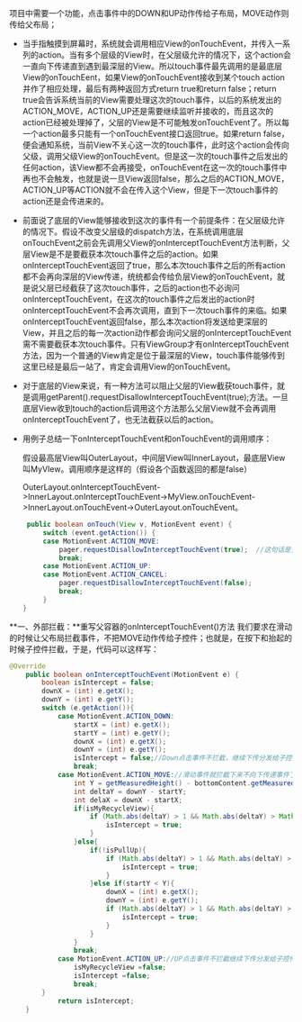 项目中需要一个功能，点击事件中的DOWN和UP动作传给子布局，MOVE动作则传给父布局；

- 当手指触摸到屏幕时，系统就会调用相应View的onTouchEvent，并传入一系列的action。当有多个层级的View时，在父层级允许的情况下，这个action会一直向下传递直到遇到最深层的View。所以touch事件最先调用的是最底层View的onTouchEent，如果View的onTouchEvent接收到某个touch action并作了相应处理，最后有两种返回方式return true和return false；return true会告诉系统当前的View需要处理这次的touch事件，以后的系统发出的ACTION_MOVE，ACTION_UP还是需要继续监听并接收的，而且这次的action已经被处理掉了，父层的View是不可能触发onTouchEvent了。所以每一个action最多只能有一个onTouchEvent接口返回true。如果return false，便会通知系统，当前View不关心这一次的touch事件，此时这个action会传向父级，调用父级View的onTouchEvent。但是这一次的touch事件之后发出的任何action，该View都不会再接受，onTouchEvent在这一次的touch事件中再也不会触发，也就是说一旦View返回false，那么之后的ACTION_MOVE，ACTION_UP等ACTION就不会在传入这个View，但是下一次touch事件的action还是会传进来的。

-  前面说了底层的View能够接收到这次的事件有一个前提条件：在父层级允许的情况下。假设不改变父层级的dispatch方法，在系统调用底层onTouchEvent之前会先调用父View的onInterceptTouchEvent方法判断，父层View是不是要截获本次touch事件之后的action。如果onInterceptTouchEvent返回了true，那么本次touch事件之后的所有action都不会再向深层的View传递，统统都会传给负层View的onTouchEvent，就是说父层已经截获了这次touch事件，之后的action也不必询问onInterceptTouchEvent，在这次的touch事件之后发出的action时onInterceptTouchEvent不会再次调用，直到下一次touch事件的来临。如果onInterceptTouchEvent返回false，那么本次action将发送给更深层的View，并且之后的每一次action动作都会询问父层的onInterceptTouchEvent需不需要截获本次touch事件。只有ViewGroup才有onInterceptTouchEvent方法，因为一个普通的View肯定是位于最深层的View，touch事件能够传到这里已经是最后一站了，肯定会调用View的onTouchEvent。

- 对于底层的View来说，有一种方法可以阻止父层的View截获touch事件，就是调用getParent().requestDisallowInterceptTouchEvent(true);方法。一旦底层View收到touch的action后调用这个方法那么父层View就不会再调用onInterceptTouchEvent了，也无法截获以后的action。

- 用例子总结一下onInterceptTouchEvent和onTouchEvent的调用顺序：

  假设最高层View叫OuterLayout，中间层View叫InnerLayout，最底层View叫MyVIew。调用顺序是这样的（假设各个函数返回的都是false）

  OuterLayout.onInterceptTouchEvent->InnerLayout.onInterceptTouchEvent->MyView.onTouchEvent->InnerLayout.onTouchEvent->OuterLayout.onTouchEvent。

  ```java
   public boolean onTouch(View v, MotionEvent event) {  
       switch (event.getAction()) {  
       case MotionEvent.ACTION_MOVE:   
           pager.requestDisallowInterceptTouchEvent(true);  //这句话是告诉父view，我的事件自己处理;
           break;  
       case MotionEvent.ACTION_UP:  
       case MotionEvent.ACTION_CANCEL:  
           pager.requestDisallowInterceptTouchEvent(false);  
           break;  
       }  
  }  
  ```

**一、外部拦截：**重写父容器的onInterceptTouchEvent()方法 
我们要求在滑动的时候让父布局拦截事件，不把MOVE动作传给子控件；也就是，在按下和抬起的时候子控件拦截，于是，代码可以这样写：

```java
@Override
    public boolean onInterceptTouchEvent(MotionEvent e) {
        boolean isIntercept = false;
        downX = (int) e.getX();
        downY = (int) e.getY();
        switch (e.getAction()){
            case MotionEvent.ACTION_DOWN:
                startX = (int) e.getX();
                startY = (int) e.getY();
                downX = (int) e.getX();
                downY = (int) e.getY();
                isIntercept = false;//Down点击事件不拦截，继续下传分发给子控件
                break;
            case MotionEvent.ACTION_MOVE://滑动事件就拦截下来不向下传递事件了,(当子控件需要MOVE动作的时候要另行特殊处理)
                int Y = getMeasuredHeight() - bottomContent.getMeasuredHeight() + 45;
                int deltaY = downY - startY;
                int delaX = downX - startX;
                if(isMyRecycleView){
                    if (Math.abs(deltaY) > 1 && Math.abs(deltaY) > Math.abs(delaX)) {
                        isIntercept = true;
                    }
                }else{
                    if(!isPullUp){
                        if (Math.abs(deltaY) > 1 && Math.abs(deltaY) > Math.abs(delaX)) {
                            isIntercept = true;
                        }
                    }else if(startY < Y){
                        downX = (int) e.getX();
                        downY = (int) e.getY();
                        if (Math.abs(deltaY) > 1 && Math.abs(deltaY) > Math.abs(delaX)) {
                            isIntercept = true;
                        }
                    }
                }
                break;
            case MotionEvent.ACTION_UP://UP点击事件不拦截继续下传分发给子控件
                isMyRecycleView =false;
                isIntercept =false;
                break;
        }
            return isIntercept;
    }
```